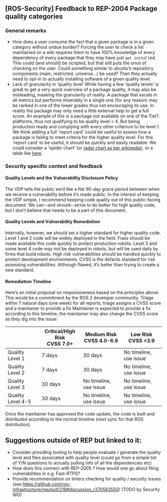 ## [ROS-Security] Feedback to REP-2004 Package quality categories

### General remarks

- How does a user consume the fact that a given package is in a given category without undue burden? Forcing the user to check a list maintained on a wiki requires them to have 100% knowledge of every dependency of every package that they may have just `apt install`ed. This could (and should) be scripted, but that still puts the onus of checking on the user. Could something similar to ubuntu’s repository components (main, restricted, universe…) be used? Then they actually need to opt-in to actually installing software of a given quality level.
- Lack of granularity in ‘quality level’
While having a few 'quality levels' is great to get a very quick overview of a package quality, it may also be misleading, masking the granularity of reality. A package that excels in all metrics but performs miserably in a single one (for any reason) may be ranked in one of the lower grades thus not encouraging its use. In reality the package may only need a little external help to get a full score.
An example of this is a package not available on one of the Tier1 platforms, thus not qualifying to be quality level < 4. But being production ready and complying with every other criterium to be level 1.
We think adding a full 'report card' could be useful to assess how a package is failing to meet criteria for the higher quality level. For this 'report card' to be useful, it should be quickly and easily readable. We could consider a 'spider chart' (or [radar chart as per wikipedia](https://en.wikipedia.org/wiki/Radar_chart)), or a table like [here](https://github.com/ros-infrastructure/rep/blob/c8bd456f531acc4863d0bb8888c28b10f9271492/rep-2004.rst#quality-level-comparison-chart).

### Security specific context and feedback

#### Quality Levels and the Vulnerability Disclosure Policy
The VDP tells the public we’d like a flat 90-day grace period between when we receive a vulnerability before it’s made public.  In the interest of keeping the VDP simple, I recommend keeping code quality out of this public-facing document.  We can--and should--strive to do better for high quality code, but I don’t believe that needs to be a part of this document.

#### Quality Levels and Vulnerability Remediation
Internally, however, we should set a higher standard for higher quality code.
Level 1 and 2 code will be widely deployed in the field. Fixes should be made available this code quickly to protect production robots.
Level 3 and some level 4 code may not be deployed in robots, but will be used daily by firms that build robots.  High risk vulnerabilities should be handled quickly to protect development environments.
CVSS is the defacto standard for risk assessing vulnerabilities.  Although flawed, it’s better than trying to create a new standard.

#### Remediation Timeline
Here’s an initial proposal on responsiveness based on the principles above.  This would be a commitment by the ROS 2 developer community.
Triage within 7 natural days (one week) for all reports, triage assigns a CVSS score and a maintainer to provide a fix
Maintainer is expected to provide a fix according to this timeline; the maintainer may also change the CVSS score as they dig into the issue:


|                   | Critical/High Risk<br> CVSS 7.0+ | Medium Risk<br> CVSS 4.0-6.9            | Low Risk<br>CVSS <3.9                       |
| ----------------- | --------- | ---------------------- | ------------------------------ |
| Quality Level 1   | 7 days    | 30 days                | No timeline, use issue         |
| Quality Level 2   | 7 days    | 30 days                | No timeline, use issue         |
| Quality Level 3   | 30 days   | No timeline, use issue | No timeline, use issue         |
| Quality Level 4-5 | 30 days   | No timeline, use issue | No timeline, use issue         |



Once the maintainer has approved the code update, the code is built and distributed according to the normal timeline (next sync for that ROS distribution).


## Suggestions outside of REP but linked to it:

- Consider providing tooling to help people evaluate / generate the quality level and files associated with quality level (could go from a simple list of Y/N questions to actually pulling info of all the dependencies etc)
- How does this connect with REP-2005 ? How would one go about filing vulnerabilities in e.g. Fast-RTPS?
- Provide recommendation on linters checking for quality / security issues (see https://github.com/ros-infrastructure/rep/pull/218#discussion_r370583550) (TODO by Security WG)
